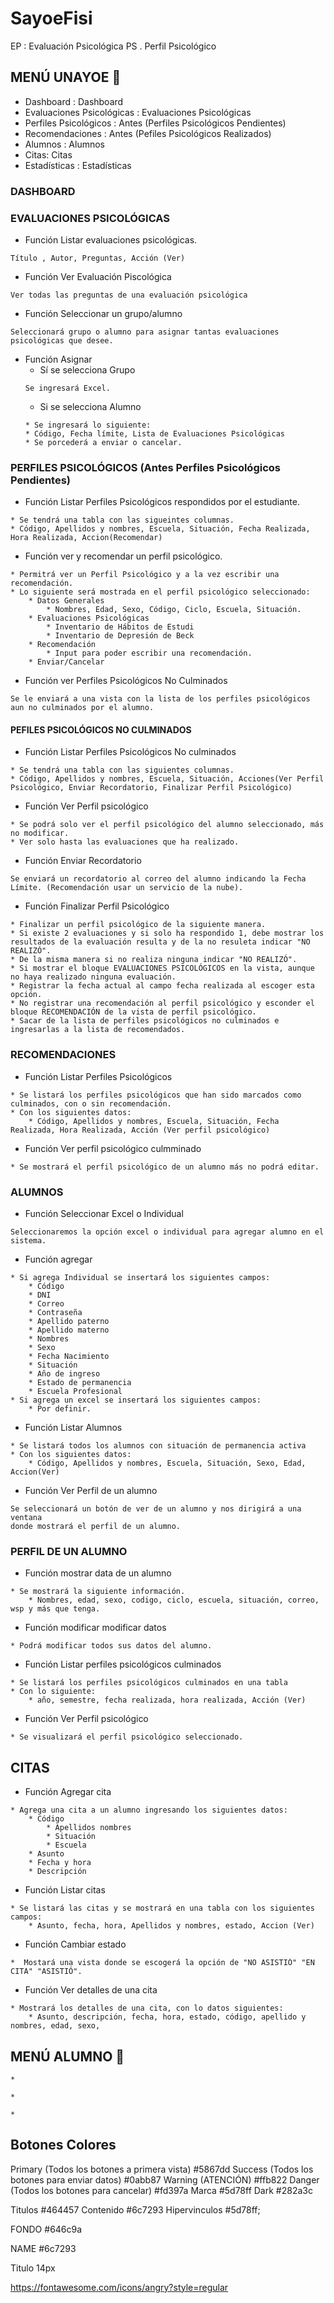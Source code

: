 # SayoeFisi

EP : Evaluación Psicológica
PS . Perfil Psicológico

## MENÚ UNAYOE 📌
* Dashboard :  Dashboard
* Evaluaciones Psicológicas : Evaluaciones Psicológicas
* Perfiles Psicológicos : Antes (Perfiles Psicológicos Pendientes)
* Recomendaciones : Antes (Pefiles Psicológicos Realizados)
* Alumnos : Alumnos
* Citas: Citas
* Estadísticas : Estadísticas

### DASHBOARD

### EVALUACIONES PSICOLÓGICAS
* Función Listar evaluaciones psicológicas. 
```
Título , Autor, Preguntas, Acción (Ver)
```
* Función Ver Evaluación Piscológica
```
Ver todas las preguntas de una evaluación psicológica
```
* Función Seleccionar un grupo/alumno
```
Seleccionará grupo o alumno para asignar tantas evaluaciones psicológicas que desee.
```
* Función Asignar
    * Sí se selecciona Grupo
    ```
    Se ingresará Excel.
    ```
    * Si se selecciona Alumno
    ```
    * Se ingresará lo siguiente:
    * Código, Fecha límite, Lista de Evaluaciones Psicológicas
    * Se porcederá a enviar o cancelar.
    ```    
### PERFILES PSICOLÓGICOS (Antes Perfiles Psicológicos Pendientes)
* Función Listar Perfiles Psicológicos respondidos por el estudiante.
```
* Se tendrá una tabla con las sigueintes columnas.
* Código, Apellidos y nombres, Escuela, Situación, Fecha Realizada, Hora Realizada, Accion(Recomendar)
```
* Función ver y recomendar un perfil psicológico.
```
* Permitrá ver un Perfil Psicológico y a la vez escribir una recomendación.
* Lo siguiente será mostrada en el perfil psicológico seleccionado:
    * Datos Generales
        * Nombres, Edad, Sexo, Código, Ciclo, Escuela, Situación.
    * Evaluaciones Psicológicas
        * Inventario de Hábitos de Estudi
        * Inventario de Depresión de Beck
    * Recomendación
        * Input para poder escribir una recomendación.
    * Enviar/Cancelar
```
* Función ver Perfiles Psicológicos No Culminados
```
Se le enviará a una vista con la lista de los perfiles psicológicos aun no culminados por el alumno.
```    
#### PEFILES PSICOLÓGICOS NO CULMINADOS
* Función Listar Perfiles Psicológicos No culminados
```
* Se tendrá una tabla con las siguientes columnas.
* Código, Apellidos y nombres, Escuela, Situación, Acciones(Ver Perfil Psicológico, Enviar Recordatorio, Finalizar Perfil Psicológico)
```
* Función Ver Perfil psicológico
```
* Se podrá solo ver el perfil psicológico del alumno seleccionado, más no modificar.
* Ver solo hasta las evaluaciones que ha realizado.
```
* Función Enviar Recordatorio
```
Se enviará un recordatorio al correo del alumno indicando la Fecha Límite. (Recomendación usar un servicio de la nube).
```
* Función Finalizar Perfil Psicológico
```
* Finalizar un perfil psicológico de la siguiente manera.
* Si existe 2 evaluaciones y si solo ha respondido 1, debe mostrar los resultados de la evaluación resulta y de la no resuleta indicar "NO REALIZÓ".
* De la misma manera si no realiza ninguna indicar "NO REALIZÓ".
* Si mostrar el bloque EVALUACIONES PSICOLÓGICOS en la vista, aunque no haya realizado ninguna evaluación.
* Registrar la fecha actual al campo fecha realizada al escoger esta opción.
* No registrar una recomendación al perfil psicológico y esconder el bloque RECOMENDACIÓN de la vista de perfil psicológico.
* Sacar de la lista de perfiles psicológicos no culminados e ingresarlas a la lista de recomendados.
```
### RECOMENDACIONES
* Función Listar Perfiles Psicológicos
```
* Se listará los perfiles psicológicos que han sido marcados como culminados, con o sin recomendación.
* Con los siguientes datos:
    * Código, Apellidos y nombres, Escuela, Situación, Fecha Realizada, Hora Realizada, Acción (Ver perfil psicológico)
```
* Función Ver perfil psicológico culmminado
```
* Se mostrará el perfil psicológico de un alumno más no podrá editar.
```
### ALUMNOS
* Función Seleccionar Excel o Individual
```
Seleccionaremos la opción excel o individual para agregar alumno en el sistema.
```
* Función agregar
```
* Si agrega Individual se insertará los siguientes campos:
    * Código
    * DNI
    * Correo
    * Contraseña
    * Apellido paterno
    * Apellido materno
    * Nombres
    * Sexo
    * Fecha Nacimiento
    * Situación
    * Año de ingreso
    * Estado de permanencia
    * Escuela Profesional
* Si agrega un excel se insertará los siguientes campos:
    * Por definir.
```
* Función Listar Alumnos
```
* Se listará todos los alumnos con situación de permanencia activa 
* Con los siguientes datos:
    * Código, Apellidos y nombres, Escuela, Situación, Sexo, Edad, Accion(Ver)
```
* Función Ver Perfil de un alumno
```
Se seleccionará un botón de ver de un alumno y nos dirigirá a una ventana
donde mostrará el perfil de un alumno.
```
### PERFIL DE UN ALUMNO
* Función mostrar data de un alumno
```
* Se mostrará la siguiente información.
    * Nombres, edad, sexo, codigo, ciclo, escuela, situación, correo, wsp y más que tenga.    
```
* Función modificar modificar datos
```
* Podrá modificar todos sus datos del alumno.
```
* Función Listar perfiles psicológicos culminados
```
* Se listará los perfiles psicológicos culminados en una tabla
* Con lo siguiente:
    * año, semestre, fecha realizada, hora realizada, Acción (Ver)
```
* Función Ver Perfil psicológico
```
* Se visualizará el perfil psicológico seleccionado.
```
## CITAS
* Función Agregar cita
```
* Agrega una cita a un alumno ingresando los siguientes datos:
    * Código
        * Apellidos nombres
        * Situación
        * Escuela 
    * Asunto 
    * Fecha y hora
    * Descripción
```
* Función Listar citas           
```
* Se listará las citas y se mostrará en una tabla con los siguientes campos:
    * Asunto, fecha, hora, Apellidos y nombres, estado, Accion (Ver)
```
* Función Cambiar estado
```
*  Mostará una vista donde se escogerá la opción de "NO ASISTIÓ" "EN CITA" "ASISTIÓ".
``` 
* Función Ver detalles de una cita
```
* Mostrará los detalles de una cita, con lo datos siguientes:
    * Asunto, descripción, fecha, hora, estado, código, apellido y nombres, edad, sexo,
```

## MENÚ ALUMNO 📌

```
* 
``` 
```
* 
``` 
```
* 
```       




## Botones Colores

Primary (Todos los botones a primera vista)
#5867dd
Success (Todos los botones para enviar datos)
#0abb87
Warning (ATENCIÓN)
#ffb822
Danger (Todos los botones para cancelar)
#fd397a
Marca
#5d78ff
Dark
#282a3c


Titulos
#464457
Contenido
#6c7293
Hipervinculos
#5d78ff;


FONDO
#646c9a

NAME
#6c7293

Titulo 
14px

https://fontawesome.com/icons/angry?style=regular

